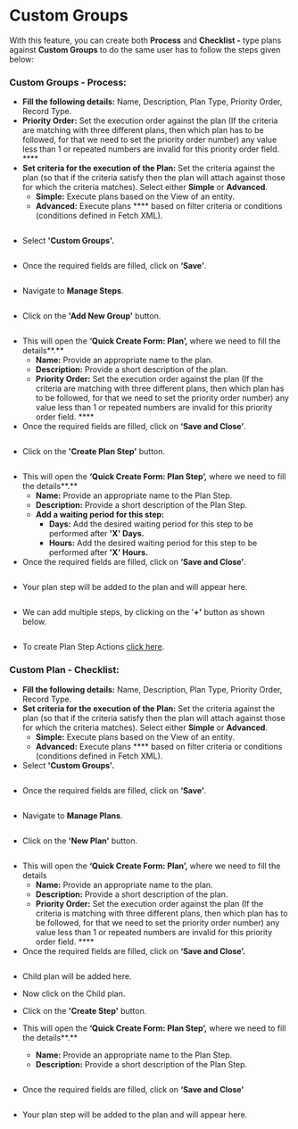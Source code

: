# Custom Groups

With this feature, you can create both **Process** and **Checklist -** type plans against **Custom Groups** to do the same user has to follow the steps given below:

### **Custom Groups - Process:**

* **Fill the following details:** Name, Description, Plan Type, Priority Order, Record Type.
* **Priority Order:** Set the execution order against the plan (If the criteria are matching with three different plans, then which plan has to be followed, for that we need to set the priority order number) any value less than 1 or repeated numbers are invalid for this priority order field. ****&#x20;
* **Set criteria for the execution of the Plan:** Set the criteria against the plan (so that if the criteria satisfy then the plan will attach against those for which the criteria matches). Select either **Simple** or **Advanced**.
  * **Simple:** Execute plans based on the View of an entity.
  * **Advanced:** Execute plans **** based on filter criteria or conditions (conditions defined in Fetch XML).

<figure><img src="../../../../.gitbook/assets/Custom process new 1.png" alt=""><figcaption></figcaption></figure>

* Select **'Custom Groups'.**

<figure><img src="../../../../.gitbook/assets/Custom process new 1.1.png" alt=""><figcaption></figcaption></figure>

* Once the required fields are filled, click on **‘Save’**.

<figure><img src="../../../../.gitbook/assets/Custom process new save plan.png" alt=""><figcaption></figcaption></figure>

* Navigate to **Manage Steps**.

<figure><img src="../../../../.gitbook/assets/Custom process PLAN STEP_1 (1).png" alt=""><figcaption></figcaption></figure>

* Click on the **'Add New Group'** button.

<figure><img src="../../../../.gitbook/assets/Custom process PLAN STEP_2 (1).png" alt=""><figcaption></figcaption></figure>

* This will open the **‘Quick Create Form: Plan’,** where we need to fill the details**.**
  * **Name:** Provide an appropriate name to the plan.
  * **Description:** Provide a short description of the plan.
  * **Priority Order:** Set the execution order against the plan (If the criteria are matching with three different plans, then which plan has to be followed, for that we need to set the priority order number) any value less than 1 or repeated numbers are invalid for this priority order field. ****&#x20;
* Once the required fields are filled, click on **‘Save and Close’**.

<figure><img src="../../../../.gitbook/assets/Custom process PLAN STEP_3 (1).png" alt=""><figcaption></figcaption></figure>

* Click on the **'Create Plan Step'** button.

<figure><img src="../../../../.gitbook/assets/Custom process PLAN STEP_5 (1).png" alt=""><figcaption></figcaption></figure>

* This will open the **‘Quick Create Form: Plan Step’,** where we need to fill the details**.**
  * **Name:** Provide an appropriate name to the Plan Step.
  * **Description:** Provide a short description of the Plan Step.
  * **Add a waiting period for this step:**
    * **Days:** Add the desired waiting period for this step to be performed after **'X' Days.**
    * **Hours:** Add the desired waiting period for this step to be performed after **'X' Hours.**
* Once the required fields are filled, click on **‘Save and Close’**.

<figure><img src="../../../../.gitbook/assets/Custom process PLAN STEP_6.png" alt=""><figcaption></figcaption></figure>

* Your plan step will be added to the plan and will appear here.

<figure><img src="../../../../.gitbook/assets/Custom process PLAN STEP_7.png" alt=""><figcaption></figcaption></figure>

* &#x20;We can add multiple steps, by clicking on the '**+'** button as shown below.&#x20;

<figure><img src="../../../../.gitbook/assets/Custom process PLAN STEP_8.png" alt=""><figcaption></figcaption></figure>

* To create Plan Step Actions [click here](https://docs.inogic.com/business-process-checklist/configuration/configuration-for-plans-process/plan-step-action).

### **Custom Plan - Checklist:**

* **Fill the following details:** Name, Description, Plan Type, Priority Order, Record Type.
* **Set criteria for the execution of the Plan:** Set the criteria against the plan (so that if the criteria satisfy then the plan will attach against those for which the criteria matches). Select either **Simple** or **Advanced**.
  * **Simple:** Execute plans based on the View of an entity.
  * **Advanced:** Execute plans **** based on filter criteria or conditions (conditions defined in Fetch XML).
* Select **'Custom Groups'.**

<figure><img src="../../../../.gitbook/assets/Custom checklist plan 1 new (1) (1).png" alt=""><figcaption></figcaption></figure>

* Once the required fields are filled, click on **‘Save’**.

<figure><img src="../../../../.gitbook/assets/Custom checklist plan 1 new (1) (1) (1).png" alt=""><figcaption></figcaption></figure>

* Navigate to **Manage Plans**.

<figure><img src="../../../../.gitbook/assets/navigate to manage plans.png" alt=""><figcaption></figcaption></figure>

* Click on the **'New Plan'** button.

<figure><img src="../../../../.gitbook/assets/new plan.png" alt=""><figcaption></figcaption></figure>

* This will open the **‘Quick Create Form: Plan’,** where we need to fill the details
  * **Name:** Provide an appropriate name to the plan.
  * **Description:** Provide a short description of the plan.
  * **Priority Order:** Set the execution order against the plan (If the criteria is matching with three different plans, then which plan has to be followed, for that we need to set the priority order number) any value less than 1 or repeated numbers are invalid for this priority order field. ****&#x20;
* Once the required fields are filled, click on **‘Save and Close’.**

<figure><img src="../../../../.gitbook/assets/child plan quick create form (1).png" alt=""><figcaption></figcaption></figure>

* Child plan will be added here.
* Now click on the Child plan.
* Click on the **'Create Step'** button.



* This will open the **‘Quick Create Form: Plan Step’,** where we need to fill the details**.**
  * **Name:** Provide an appropriate name to the Plan Step.
  * **Description:** Provide a short description of the Plan Step.

<figure><img src="../../../../.gitbook/assets/custom checklist plan step_3 (1).png" alt=""><figcaption></figcaption></figure>

* Once the required fields are filled, click on **‘Save and Close’**

<figure><img src="../../../../.gitbook/assets/custom checklist plan step_4.png" alt=""><figcaption></figcaption></figure>

* Your plan step will be added to the plan and will appear here.

<figure><img src="../../../../.gitbook/assets/custom checklist plan step_5.png" alt=""><figcaption></figcaption></figure>
